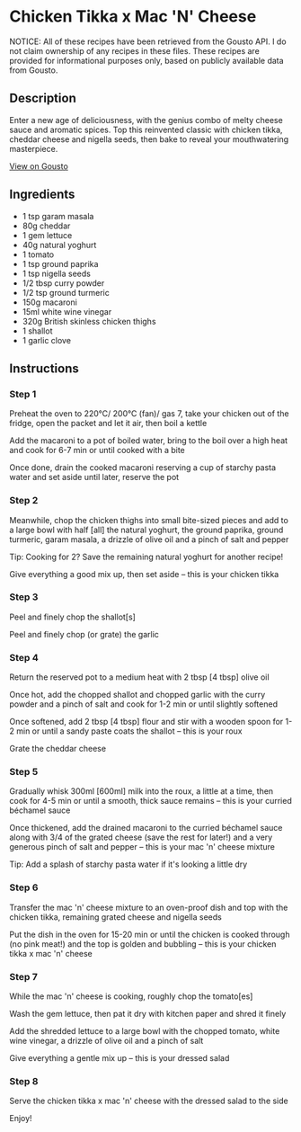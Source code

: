 # Chicken Tikka x Mac 'N' Cheese

NOTICE: All of these recipes have been retrieved from the Gousto API. I do not claim ownership of any recipes in these files. These recipes are provided for informational purposes only, based on publicly available data from Gousto.

## Description

Enter a new age of deliciousness, with the genius combo of melty cheese sauce and aromatic spices. Top this reinvented classic with chicken tikka, cheddar cheese and nigella seeds, then bake to reveal your mouthwatering masterpiece. 

[View on Gousto](https://www.gousto.co.uk/recipes/cookbook/chicken-tikka-x-mac-n-cheese)

## Ingredients

- 1 tsp garam masala
- 80g cheddar
- 1 gem lettuce
- 40g natural yoghurt
- 1 tomato
- 1 tsp ground paprika
- 1 tsp nigella seeds
- 1/2 tbsp curry powder
- 1/2 tsp ground turmeric
- 150g macaroni
- 15ml white wine vinegar
- 320g British skinless chicken thighs
- 1 shallot
- 1 garlic clove

## Instructions


### Step 1

Preheat the oven to 220°C/ 200°C (fan)/ gas 7, take your chicken out of the fridge, open the packet and let it air, then boil a kettle

Add the macaroni to a pot of boiled water, bring to the boil over a high heat and cook for 6-7 min or until cooked with a bite

Once done, drain the cooked macaroni reserving a cup of starchy pasta water and set aside until later, reserve the pot


### Step 2

Meanwhile, chop the chicken thighs into small bite-sized pieces and add to a large bowl with half <span class="text-danger">[all]</span> the natural yoghurt, the ground paprika, ground turmeric, garam masala, a drizzle of olive oil and a pinch of salt and pepper

Tip: Cooking for 2? Save the remaining natural yoghurt for another recipe!

Give everything a good mix up, then set aside – this is your chicken tikka


### Step 3

Peel and finely chop the shallot<span class="text-danger">[s]</span>

Peel and finely chop (or grate) the garlic


### Step 4

Return the reserved pot to a medium heat with 2 tbsp<span class="text-danger"> [4 tbsp] </span>olive oil

Once hot, add the chopped shallot and chopped garlic with the curry powder and a pinch of salt and cook for 1-2 min or until slightly softened

Once softened, add 2 tbsp<span class="text-danger"> [4 tbsp]</span> flour and stir with a wooden spoon for 1-2 min or until a sandy paste coats the shallot – this is your roux

Grate the cheddar cheese


### Step 5

Gradually whisk 300ml <span class="text-danger">[600ml]</span> milk into the roux, a little at a time, then cook for 4-5 min or until a smooth, thick sauce remains – this is your curried béchamel sauce

Once thickened, add the drained macaroni to the curried béchamel sauce along with 3/4 of the grated cheese (save the rest for later!) and a very generous pinch of salt and pepper – this is your mac 'n' cheese mixture

Tip: Add a splash of starchy pasta water if it's looking a little dry


### Step 6

Transfer the mac 'n' cheese mixture to an oven-proof dish and top with the chicken tikka, remaining grated cheese and nigella seeds

Put the dish in the oven for 15-20 min or until the chicken is cooked through (no pink meat!) and the top is golden and bubbling – this is your chicken tikka x mac 'n' cheese


### Step 7

While the mac 'n' cheese is cooking, roughly chop the tomato<span class="text-danger">[es]</span>

Wash the gem lettuce, then pat it dry with kitchen paper and shred it finely

Add the shredded lettuce to a large bowl with the chopped tomato, white wine vinegar, a drizzle of olive oil and a pinch of salt

Give everything a gentle mix up – this is your dressed salad

### Step 8

Serve the chicken tikka x mac 'n' cheese with the dressed salad to the side

Enjoy!

